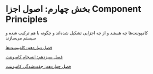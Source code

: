 # بخش چهارم: اصول اجزا Component Principles

کامپوننت‌ها چه هستند و از چه اجزایی تشکیل شده‌اند و چگونه با هم ترکیب شده و سیستم می‌سازند 

[فصل دوازدهم: کامپوننت‌ها ](%D8%A8%D8%AE%D8%B4%20%DA%86%D9%87%D8%A7%D8%B1%D9%85%20%D8%A7%D8%B5%D9%88%D9%84%20%D8%A7%D8%AC%D8%B2%D8%A7%20Component%20Principles%20730b80db31714eec8a6f7cde2544f3b3/%D9%81%D8%B5%D9%84%20%D8%AF%D9%88%D8%A7%D8%B2%D8%AF%D9%87%D9%85%20%DA%A9%D8%A7%D9%85%D9%BE%D9%88%D9%86%D9%86%D8%AA%E2%80%8C%D9%87%D8%A7%2093bcecb1dc7f405c822993ab16a02a85.md)

[فصل سیزدهم: انسجام کامپوننت ](%D8%A8%D8%AE%D8%B4%20%DA%86%D9%87%D8%A7%D8%B1%D9%85%20%D8%A7%D8%B5%D9%88%D9%84%20%D8%A7%D8%AC%D8%B2%D8%A7%20Component%20Principles%20730b80db31714eec8a6f7cde2544f3b3/%D9%81%D8%B5%D9%84%20%D8%B3%DB%8C%D8%B2%D8%AF%D9%87%D9%85%20%D8%A7%D9%86%D8%B3%D8%AC%D8%A7%D9%85%20%DA%A9%D8%A7%D9%85%D9%BE%D9%88%D9%86%D9%86%D8%AA%204ba1f011c5ec4dac9dce9e36e91a72d3.md)

[فصل چهاردهم: جفت‌شدگی کامپوننت ](%D8%A8%D8%AE%D8%B4%20%DA%86%D9%87%D8%A7%D8%B1%D9%85%20%D8%A7%D8%B5%D9%88%D9%84%20%D8%A7%D8%AC%D8%B2%D8%A7%20Component%20Principles%20730b80db31714eec8a6f7cde2544f3b3/%D9%81%D8%B5%D9%84%20%DA%86%D9%87%D8%A7%D8%B1%D8%AF%D9%87%D9%85%20%D8%AC%D9%81%D8%AA%E2%80%8C%D8%B4%D8%AF%DA%AF%DB%8C%20%DA%A9%D8%A7%D9%85%D9%BE%D9%88%D9%86%D9%86%D8%AA%20ea35d9d25c0342dd97024de61a135d28.md)